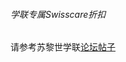 ###### 学联专属Swisscare折扣
请参考苏黎世学联[论坛帖子](https://forum.acssz.org/d/51-swisscarebao-xian-guideline-da-yi-he-xue-lian-zhe-kou) 